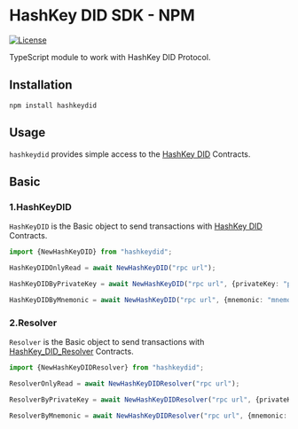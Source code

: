 # HashKey DID SDK - NPM

[//]: # ([![Tag]&#40;https://img.shields.io/badge/tags-v0.0.2-blue&#41;]&#40;https://github.com/hashkeydid/hashkeydid-js/tags&#41;)
[![License](https://img.shields.io/badge/License-MIT-yellow)](LICENSE)

TypeScript module to work with HashKey DID Protocol.

## Installation

`npm install hashkeydid`

## Usage

`hashkeydid` provides simple access to the [HashKey DID](https://hashkey.id) Contracts.

## Basic

### 1.HashKeyDID

`HashKeyDID` is the Basic object to send transactions
with [HashKey DID](https://github.com/hashkeydid/hashkeydid-contracts) Contracts.

```typescript
import {NewHashKeyDID} from "hashkeydid";

HashKeyDIDOnlyRead = await NewHashKeyDID("rpc url");

HashKeyDIDByPrivateKey = await NewHashKeyDID("rpc url", {privateKey: "private_key"});

HashKeyDIDByMnemonic = await NewHashKeyDID("rpc url", {mnemonic: "mnemonic"});
```

### 2.Resolver

`Resolver` is the Basic object to send transactions
with [HashKey_DID_Resolver](https://github.com/hashkeydid/hashkeydid-resolver) Contracts.

```typescript
import {NewHashKeyDIDResolver} from "hashkeydid";

ResolverOnlyRead = await NewHashKeyDIDResolver("rpc url");

ResolverByPrivateKey = await NewHashKeyDIDResolver("rpc url", {privateKey: "private_key"});

ResolverByMnemonic = await NewHashKeyDIDResolver("rpc url", {mnemonic: "mnemonic"});
```

